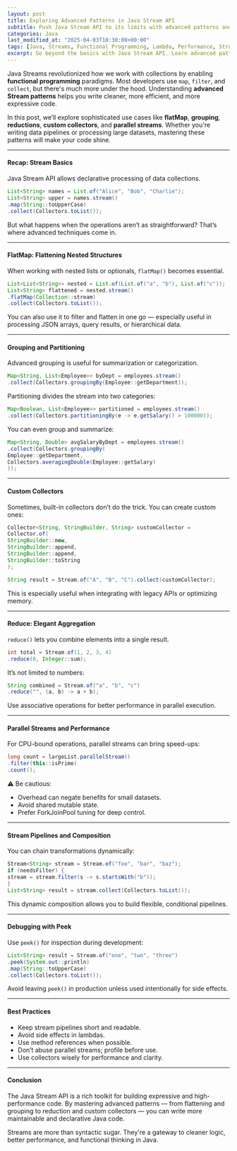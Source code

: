 ```yaml
---
layout: post
title: Exploring Advanced Patterns in Java Stream API
subtitle: Push Java Stream API to its limits with advanced patterns and techniques
categories: Java
last_modified_at: "2025-04-03T10:30:00+00:00"
tags: [Java, Streams, Functional Programming, Lambda, Performance, Stream API]
excerpt: Go beyond the basics with Java Stream API. Learn advanced patterns like grouping, flatMapping, reduction, and custom collectors to write elegant and performant functional code.
---
```

Java Streams revolutionized how we work with collections by enabling **functional programming** paradigms. Most developers use `map`, `filter`, and `collect`, but there's much more under the hood. Understanding **advanced Stream patterns** helps you write cleaner, more efficient, and more expressive code.

In this post, we’ll explore sophisticated use cases like **flatMap**, **grouping**, **reductions**, **custom collectors**, and **parallel streams**. Whether you're writing data pipelines or processing large datasets, mastering these patterns will make your code shine.

---

#### Recap: Stream Basics

Java Stream API allows declarative processing of data collections.

```java
List<String> names = List.of("Alice", "Bob", "Charlie");
List<String> upper = names.stream()
.map(String::toUpperCase)
.collect(Collectors.toList());
```

But what happens when the operations aren’t as straightforward? That’s where advanced techniques come in.

---

#### FlatMap: Flattening Nested Structures

When working with nested lists or optionals, `flatMap()` becomes essential.

```java
List<List<String>> nested = List.of(List.of("a", "b"), List.of("c"));
List<String> flattened = nested.stream()
.flatMap(Collection::stream)
.collect(Collectors.toList());
```

You can also use it to filter and flatten in one go — especially useful in processing JSON arrays, query results, or hierarchical data.

---

#### Grouping and Partitioning

Advanced grouping is useful for summarization or categorization.

```java
Map<String, List<Employee>> byDept = employees.stream()
.collect(Collectors.groupingBy(Employee::getDepartment));
```

Partitioning divides the stream into two categories:

```java
Map<Boolean, List<Employee>> partitioned = employees.stream()
.collect(Collectors.partitioningBy(e -> e.getSalary() > 100000));
```

You can even group and summarize:

```java
Map<String, Double> avgSalaryByDept = employees.stream()
.collect(Collectors.groupingBy(
Employee::getDepartment,
Collectors.averagingDouble(Employee::getSalary)
));
```

---

#### Custom Collectors

Sometimes, built-in collectors don’t do the trick. You can create custom ones:

```java
Collector<String, StringBuilder, String> customCollector =
Collector.of(
StringBuilder::new,
StringBuilder::append,
StringBuilder::append,
StringBuilder::toString
);

String result = Stream.of("A", "B", "C").collect(customCollector);
```

This is especially useful when integrating with legacy APIs or optimizing memory.

---

#### Reduce: Elegant Aggregation

`reduce()` lets you combine elements into a single result.

```java
int total = Stream.of(1, 2, 3, 4)
.reduce(0, Integer::sum);
```

It’s not limited to numbers:

```java
String combined = Stream.of("a", "b", "c")
.reduce("", (a, b) -> a + b);
```

Use associative operations for better performance in parallel execution.

---

#### Parallel Streams and Performance

For CPU-bound operations, parallel streams can bring speed-ups:

```java
long count = largeList.parallelStream()
.filter(this::isPrime)
.count();
```

⚠️ Be cautious:
- Overhead can negate benefits for small datasets.
- Avoid shared mutable state.
- Prefer ForkJoinPool tuning for deep control.

---

#### Stream Pipelines and Composition

You can chain transformations dynamically:

```java
Stream<String> stream = Stream.of("foo", "bar", "baz");
if (needsFilter) {
stream = stream.filter(s -> s.startsWith("b"));
}
List<String> result = stream.collect(Collectors.toList());
```

This dynamic composition allows you to build flexible, conditional pipelines.

---

#### Debugging with Peek

Use `peek()` for inspection during development:

```java
List<String> result = Stream.of("one", "two", "three")
.peek(System.out::println)
.map(String::toUpperCase)
.collect(Collectors.toList());
```

Avoid leaving `peek()` in production unless used intentionally for side effects.

---

#### Best Practices

- Keep stream pipelines short and readable.
- Avoid side effects in lambdas.
- Use method references when possible.
- Don’t abuse parallel streams; profile before use.
- Use collectors wisely for performance and clarity.

---

#### Conclusion

The Java Stream API is a rich toolkit for building expressive and high-performance code. By mastering advanced patterns — from flattening and grouping to reduction and custom collectors — you can write more maintainable and declarative Java code.

Streams are more than syntactic sugar. They're a gateway to cleaner logic, better performance, and functional thinking in Java.
